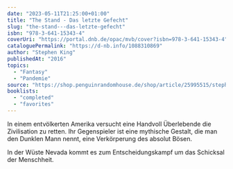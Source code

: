 ```yaml
---
date: "2023-05-11T21:25:00+01:00"
title: "The Stand - Das letzte Gefecht"
slug: "the-stand---das-letzte-gefecht"
isbn: "978-3-641-15343-4"
coverUri: "https://portal.dnb.de/opac/mvb/cover?isbn=978-3-641-15343-4"
cataloguePermalink: "https://d-nb.info/1088310869"
author: "Stephen King"
publishedAt: "2016"
topics:
  - "Fantasy"
  - "Pandemie"
source: "https://shop.penguinrandomhouse.de/shop/article/25995515/stephen_king_the_stand_das_letzte_gefecht.html"
booklists:
  - "completed"
  - "favorites"
---
```

In einem entvölkerten Amerika versucht eine Handvoll Überlebende die 
Zivilisation zu retten. Ihr Gegenspieler ist eine mythische Gestalt, die man den 
Dunklen Mann nennt, eine Verkörperung des absolut Bösen.

In der Wüste Nevada kommt es zum Entscheidungskampf um das Schicksal der 
Menschheit.